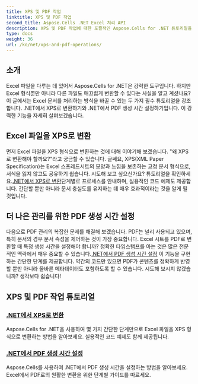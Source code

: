 ```yaml
---
title: XPS 및 PDF 작업
linktitle: XPS 및 PDF 작업
second_title: Aspose.Cells .NET Excel 처리 API
description: XPS 및 PDF 작업에 대한 포괄적인 Aspose.Cells for .NET 튜토리얼을 통해 파일 변환을 간소화하세요.
type: docs
weight: 36
url: /ko/net/xps-and-pdf-operations/
---
```

## 소개

Excel 파일을 다루는 데 있어서 Aspose.Cells for .NET은 강력한 도구입니다. 하지만 Excel 형식뿐만 아니라 다른 파일도 매끄럽게 변환할 수 있다는 사실을 알고 계셨나요? 이 글에서는 Excel 문서를 처리하는 방식을 바꿀 수 있는 두 가지 필수 튜토리얼을 강조합니다. .NET에서 XPS로 변환하기와 .NET에서 PDF 생성 시간 설정하기입니다. 이 강력한 기능을 자세히 살펴보겠습니다. 

## Excel 파일을 XPS로 변환

 먼저 Excel 파일을 XPS 형식으로 변환하는 것에 대해 이야기해 보겠습니다. "왜 XPS로 변환해야 할까요?"라고 궁금할 수 있습니다. 글쎄요, XPS(XML Paper Specification)는 Excel 스프레드시트의 모양과 느낌을 보존하는 고정 문서 형식으로, 서식을 잃지 않고도 공유하기 쉽습니다. 시도해 보고 싶으신가요? 튜토리얼을 확인하세요.[.NET에서 XPS로 변환](./converting-to-xps/)단계별로 프로세스를 안내하며, 실용적인 코드 예제도 제공합니다. 간단할 뿐만 아니라 문서 충실도를 유지하는 데 매우 효과적이라는 것을 알게 될 것입니다.

## 더 나은 관리를 위한 PDF 생성 시간 설정

 다음으로 PDF 관리의 복잡한 문제를 해결해 보겠습니다. PDF는 널리 사용되고 있으며, 특히 문서의 경우 문서 속성을 제어하는 것이 가장 중요합니다. Excel 시트를 PDF로 변환할 때 특정 생성 시간을 설정해야 합니까? 정확한 타임스탬프를 아는 것은 많은 전문적인 맥락에서 매우 중요할 수 있습니다.[.NET에서 PDF 생성 시간 설정](./setting-pdf-creation-time/) 이 기능을 구현하는 간단한 단계를 제공합니다. 약간의 코드만 있으면 PDF가 콘텐츠를 정확하게 반영할 뿐만 아니라 올바른 메타데이터도 포함하도록 할 수 있습니다. 시도해 보시지 않겠습니까? 생각보다 쉽습니다!

## XPS 및 PDF 작업 튜토리얼
### [.NET에서 XPS로 변환](./converting-to-xps/)
Aspose.Cells for .NET을 사용하여 몇 가지 간단한 단계만으로 Excel 파일을 XPS 형식으로 변환하는 방법을 알아보세요. 실용적인 코드 예제도 함께 제공됩니다.
### [.NET에서 PDF 생성 시간 설정](./setting-pdf-creation-time/)
Aspose.Cells를 사용하여 .NET에서 PDF 생성 시간을 설정하는 방법을 알아보세요. Excel에서 PDF로의 원활한 변환을 위한 단계별 가이드를 따르세요.